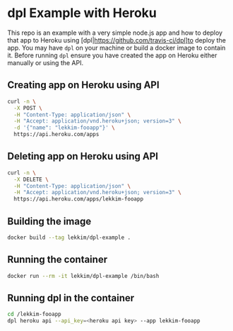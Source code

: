 # dpl Example with Heroku
This repo is an example with a very simple node.js app and how to deploy that app to Heroku using [dpl|https://github.com/travis-ci/dpl]to deploy the app. You may have `dpl` on your machine or build a docker image to contain it. Before running `dpl` ensure you have created the app on Heroku either manually or using the API.

## Creating app on Heroku using API
```bash
curl -n \
  -X POST \
  -H "Content-Type: application/json" \
  -H "Accept: application/vnd.heroku+json; version=3" \
  -d '{"name": "lekkim-fooapp"}' \
  https://api.heroku.com/apps
```

## Deleting app on Heroku using API
```bash
curl -n \
  -X DELETE \
  -H "Content-Type: application/json" \
  -H "Accept: application/vnd.heroku+json; version=3" \
  https://api.heroku.com/apps/lekkim-fooapp
````

## Building the image
```bash
docker build --tag lekkim/dpl-example . 
```

## Running the container
```bash
docker run --rm -it lekkim/dpl-example /bin/bash
```

## Running dpl in the container
```bash
cd /lekkim-fooapp
dpl heroku api --api_key=<heroku api key> --app lekkim-fooapp
```
